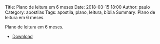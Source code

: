 Title: Plano de leitura em 6 meses
Date: 2018-03-15 18:00
Author: paulo
Category: apostilas
Tags: apostila, plano, leitura, bíblia
Summary: Plano de leitura em 6 meses

Plano de leitura em 6 meses.


- [Download](https://www.dropbox.com/s/7t4xzxzzm4qg1ql/Plano%20de%20leitura%20em%206%20meses.pdf?dl=1)